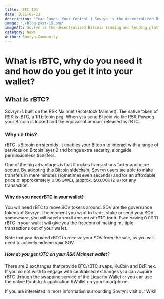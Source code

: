 ```yaml
---
title: rBTC 101
date: 2021-02-21
description: "Your Funds, Your Control | Sovryn is the decentralized Bitcoin trading and lending platform"
image: "./blog-post-15.png"
imageAlt: Sovryn is the decentralized Bitcoin trading and lending platform.
category: News
Author: Sovryn Community
---
```


# What is rBTC, why do you need it and how do you get it into your wallet?

## What is rBTC?

Sovryn is built on the RSK Mainnet (Rootstock Mainnet). The native token of RSK is rBTC, a 1:1 bitcoin peg. When you send Bitcoin via the RSK Powpeg your Bitcoin is locked and the equivalent amount released as rBTC.
### Why do this?
 rBTC is Bitcoin on steroids. It enables your Bitcoin to interact with a range of services on Bitcoin layer 2 and brings extra security, alongside permissionless transfers.

One of the big advantages is that it makes transactions faster and more secure. By adopting this Bitcoin sidechain, Sovryn users are able to make transfers in mere minutes (sometimes even seconds) and for an affordable price of approximately 0.06 GWEI, (approx. $0.00001219) for any transaction.
#### Why do you need rBTC in your wallet?

You will need rBTC to move SOV tokens around. SOV are the governance tokens of Sovryn. The moment you want to trade, stake or send your SOV somewhere, you will need a small amount of rBTC for it. Even having 0.0001 rBTC in your wallet will give you the freedom of making multiple transactions out of your wallet.

Note that you do need rBTC to receive your SOV from the sale, as you will need to actively redeem your SOV.
##### How do you get rBTC on your RSK Mainnet wallet?

There are 2 exchanges that provide BTC/rBTC swaps, KuCoin and BitFinex. If you do not wish to engage with centralised exchanges you can acquire rBTC through the swapping service of the Liquality Wallet or you can use the native Rootstock application RWallet on your smartphone.

If you are interested in more information surrounding Sovryn: visit our Wiki!

